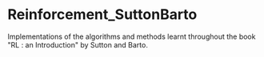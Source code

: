 # Reinforcement_SuttonBarto
Implementations of the algorithms and methods learnt throughout the book "RL : an Introduction" by Sutton and Barto.
